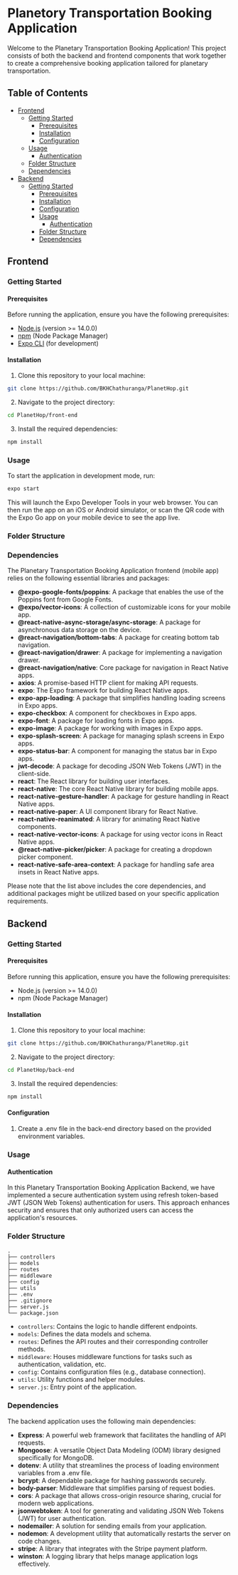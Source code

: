 # Planetory Transportation Booking Application

Welcome to the Planetary Transportation Booking Application! This project consists of both the backend and frontend components that work together to create a comprehensive booking application tailored for planetary transportation. 

## Table of Contents

- [Frontend](#frontend)
  - [Getting Started](#getting-started)
    - [Prerequisites](#prerequisites)
    - [Installation](#installation)
    - [Configuration](#configuration)
  - [Usage](#usage)
    - [Authentication](#authentication)
  - [Folder Structure](#folder-structure)
  - [Dependencies](#dependencies)
- [Backend](#backend)
  - [Getting Started](#getting-started)
      - [Prerequisites](#prerequisites)
      - [Installation](#installation)
      - [Configuration](#configuration)
    - [Usage](#usage)
      - [Authentication](#authentication)
    - [Folder Structure](#folder-structure)
    - [Dependencies](#dependencies)

## Frontend

### Getting Started

#### Prerequisites

Before running the application, ensure you have the following prerequisites:

- [Node.js](https://nodejs.org/) (version >= 14.0.0)
- [npm](https://www.npmjs.com/) (Node Package Manager)
- [Expo CLI](https://docs.expo.dev/workflow/expo-cli/) (for development)

#### Installation

1. Clone this repository to your local machine:
```bash
git clone https://github.com/BKHChathuranga/PlanetHop.git
```
2. Navigate to the project directory:
```bash
cd PlanetHop/front-end
```
3. Install the required dependencies:
```bash
npm install
```
### Usage

To start the application in development mode, run:
```bash
expo start
```

This will launch the Expo Developer Tools in your web browser. You can then run the app on an iOS or Android simulator, or scan the QR code with the Expo Go app on your mobile device to see the app live.

### Folder Structure

### Dependencies

The Planetary Transportation Booking Application frontend (mobile app) relies on the following essential libraries and packages:

- **@expo-google-fonts/poppins**: A package that enables the use of the Poppins font from Google Fonts.
- **@expo/vector-icons**: A collection of customizable icons for your mobile app.
- **@react-native-async-storage/async-storage**: A package for asynchronous data storage on the device.
- **@react-navigation/bottom-tabs**: A package for creating bottom tab navigation.
- **@react-navigation/drawer**: A package for implementing a navigation drawer.
- **@react-navigation/native**: Core package for navigation in React Native apps.
- **axios**: A promise-based HTTP client for making API requests.
- **expo**: The Expo framework for building React Native apps.
- **expo-app-loading**: A package that simplifies handling loading screens in Expo apps.
- **expo-checkbox**: A component for checkboxes in Expo apps.
- **expo-font**: A package for loading fonts in Expo apps.
- **expo-image**: A package for working with images in Expo apps.
- **expo-splash-screen**: A package for managing splash screens in Expo apps.
- **expo-status-bar**: A component for managing the status bar in Expo apps.
- **jwt-decode**: A package for decoding JSON Web Tokens (JWT) in the client-side.
- **react**: The React library for building user interfaces.
- **react-native**: The core React Native library for building mobile apps.
- **react-native-gesture-handler**: A package for gesture handling in React Native apps.
- **react-native-paper**: A UI component library for React Native.
- **react-native-reanimated**: A library for animating React Native components.
- **react-native-vector-icons**: A package for using vector icons in React Native apps.
- **@react-native-picker/picker**: A package for creating a dropdown picker component.
- **react-native-safe-area-context**: A package for handling safe area insets in React Native apps.

Please note that the list above includes the core dependencies, and additional packages might be utilized based on your specific application requirements.

## Backend

### Getting Started

#### Prerequisites

Before running this application, ensure you have the following prerequisites:

- Node.js (version >= 14.0.0)
- npm (Node Package Manager)

#### Installation

1. Clone this repository to your local machine:
```bash
git clone https://github.com/BKHChathuranga/PlanetHop.git
```
2. Navigate to the project directory:
```bash
cd PlanetHop/back-end
```
3. Install the required dependencies:
```bash
npm install
```

#### Configuration

1. Create a .env file in the back-end directory based on the provided environment variables.

### Usage

#### Authentication

In this Planetary Transportation Booking Application Backend, we have implemented a secure authentication system using refresh token-based JWT (JSON Web Tokens) authentication for users. This approach enhances security and ensures that only authorized users can access the application's resources.

### Folder Structure
```
.
├── controllers
├── models
├── routes
├── middleware
├── config
├── utils
├── .env
├── .gitignore
├── server.js
└── package.json
```

- `controllers`: Contains the logic to handle different endpoints.
- `models`: Defines the data models and schema.
- `routes`: Defines the API routes and their corresponding controller methods.
- `middleware`: Houses middleware functions for tasks such as authentication, validation, etc.
- `config`: Contains configuration files (e.g., database connection).
- `utils`: Utility functions and helper modules.
- `server.js`: Entry point of the application.

### Dependencies

The backend application uses the following main dependencies:

- **Express**: A powerful web framework that facilitates the handling of API requests.
- **Mongoose**: A versatile Object Data Modeling (ODM) library designed specifically for MongoDB.
- **dotenv**: A utility that streamlines the process of loading environment variables from a .env file.
- **bcrypt**: A dependable package for hashing passwords securely.
- **body-parser**: Middleware that simplifies parsing of request bodies.
- **cors**: A package that allows cross-origin resource sharing, crucial for modern web applications.
- **jsonwebtoken**: A tool for generating and validating JSON Web Tokens (JWT) for user authentication.
- **nodemailer**: A solution for sending emails from your application.
- **nodemon**: A development utility that automatically restarts the server on code changes.
- **stripe**: A library that integrates with the Stripe payment platform.
- **winston**: A logging library that helps manage application logs effectively.
